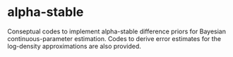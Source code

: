 # alpha-stable

Conseptual codes to implement alpha-stable difference priors for Bayesian continuous-parameter estimation. Codes to derive error estimates for the log-density approximations are also provided.
